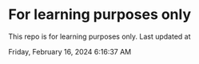 # For learning purposes only
This repo is for learning purposes only.
Last updated at

Friday, February 16, 2024 6:16:37 AM

